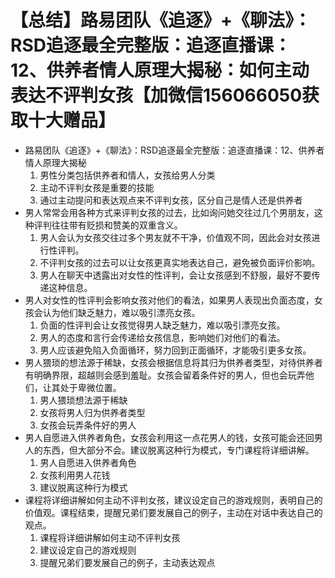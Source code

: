 # 【总结】路易团队《追逐》+《聊法》：RSD追逐最全完整版：追逐直播课：12、供养者情人原理大揭秘：如何主动表达不评判女孩【加微信156066050获取十大赠品】

-   路易团队《追逐》+《聊法》：RSD追逐最全完整版：追逐直播课：12、供养者情人原理大揭秘
    1.  男性分类包括供养者和情人，女孩给男人分类
    2.  主动不评判女孩是重要的技能
    3.  通过主动提问和表达观点来不评判女孩，区分自己是情人还是供养者
-   男人常常会用各种方式来评判女孩的过去，比如询问她交往过几个男朋友，这种评判往往带有贬损和赞美的双重含义。
    1.  男人会认为女孩交往过多个男友就不干净，价值观不同，因此会对女孩进行性评判。
    2.  不评判女孩的过去可以让女孩更真实地表达自己，避免被负面评价影响。
    3.  男人在聊天中透露出对女性的性评判，会让女孩感到不舒服，最好不要传递这种信息。
-   男人对女性的性评判会影响女孩对他们的看法，如果男人表现出负面态度，女孩会认为他们缺乏魅力，难以吸引漂亮女孩。
    1.  负面的性评判会让女孩觉得男人缺乏魅力，难以吸引漂亮女孩。
    2.  男人的态度和言行会传递给女孩信息，影响她们对他们的看法。
    3.  男人应该避免陷入负面循环，努力回到正面循环，才能吸引更多女孩。
-   男人猥琐的想法源于稀缺，女孩会根据信息将其归为供养者类型，对待供养者有明确界限，超越则会感到羞耻。女孩会留着条件好的男人，但也会玩弄他们，让其处于卑微位置。
    1.  男人猥琐想法源于稀缺
    2.  女孩将男人归为供养者类型
    3.  女孩会玩弄条件好的男人
-   男人自愿进入供养者角色，女孩会利用这一点花男人的钱，女孩可能会还回男人的东西，但大部分不会。建议脱离这种行为模式，专门课程将详细讲解。
    1.  男人自愿进入供养者角色
    2.  女孩利用男人花钱
    3.  建议脱离这种行为模式
-   课程将详细讲解如何主动不评判女孩，建议设定自己的游戏规则，表明自己的价值观。课程结束，提醒兄弟们要发展自己的例子，主动在对话中表达自己的观点。
    1.  课程将详细讲解如何主动不评判女孩
    2.  建议设定自己的游戏规则
    3.  提醒兄弟们要发展自己的例子，主动表达观点